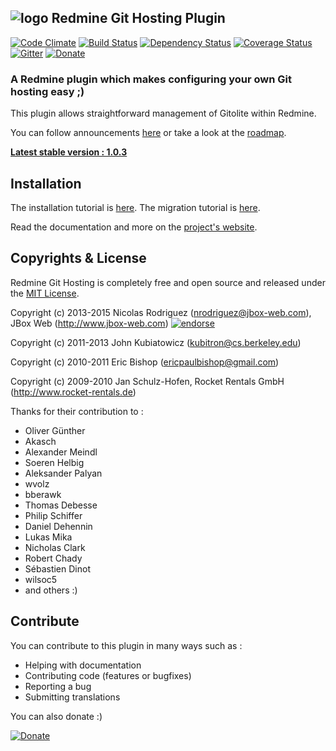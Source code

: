 ## ![logo](https://raw.github.com/jbox-web/redmine_git_hosting/gh-pages/images/git_logo.png) Redmine Git Hosting Plugin

[![Code Climate](https://codeclimate.com/github/jbox-web/redmine_git_hosting.png)](https://codeclimate.com/github/jbox-web/redmine_git_hosting)
[![Build Status](https://travis-ci.org/jbox-web/redmine_git_hosting.svg?branch=devel)](https://travis-ci.org/jbox-web/redmine_git_hosting)
[![Dependency Status](https://gemnasium.com/jbox-web/redmine_git_hosting.svg)](https://gemnasium.com/jbox-web/redmine_git_hosting)
[![Coverage Status](https://coveralls.io/repos/jbox-web/redmine_git_hosting/badge.png?branch=devel)](https://coveralls.io/r/jbox-web/redmine_git_hosting?branch=devel)
[![Gitter](https://badges.gitter.im/Join%20Chat.svg)](https://gitter.im/jbox-web/redmine_git_hosting?utm_source=badge&utm_medium=badge&utm_campaign=pr-badge)
[![Donate](https://www.paypalobjects.com/en_US/i/btn/btn_donate_LG.gif)](https://www.paypal.com/cgi-bin/webscr?cmd=_s-xclick&hosted_button_id=FBT7E7DAVVEEU)

### A Redmine plugin which makes configuring your own Git hosting easy ;)

This plugin allows straightforward management of Gitolite within Redmine.

You can follow announcements [here](http://redmine-git-hosting.io/news/) or take a look at the [roadmap](http://redmine-git-hosting.io/about/roadmap/).

**[Latest stable version : 1.0.3](http://redmine-git-hosting.io/about/releases-notes/release-1.0.3.html)**

## Installation

The installation tutorial is [here](http://redmine-git-hosting.io/get_started/). The migration tutorial is [here](http://redmine-git-hosting.io/how-to/migrate/).

Read the documentation and more on the [project's website](https://jbox-web.github.io/redmine_git_hosting/).


## Copyrights & License

Redmine Git Hosting is completely free and open source and released under the [MIT License](https://github.com/jbox-web/redmine_git_hosting/blob/devel/LICENSE).

Copyright (c) 2013-2015 Nicolas Rodriguez (nrodriguez@jbox-web.com), JBox Web (http://www.jbox-web.com) [![endorse](https://api.coderwall.com/n-rodriguez/endorsecount.png)](https://coderwall.com/n-rodriguez)

Copyright (c) 2011-2013 John Kubiatowicz (kubitron@cs.berkeley.edu)

Copyright (c) 2010-2011 Eric Bishop (ericpaulbishop@gmail.com)

Copyright (c) 2009-2010 Jan Schulz-Hofen, Rocket Rentals GmbH (http://www.rocket-rentals.de)

Thanks for their contribution to :

* Oliver Günther
* Akasch
* Alexander Meindl
* Soeren Helbig
* Aleksander Palyan
* wvolz
* bberawk
* Thomas Debesse
* Philip Schiffer
* Daniel Dehennin
* Lukas Mika
* Nicholas Clark
* Robert Chady
* Sébastien Dinot
* wilsoc5
* and others :)

## Contribute

You can contribute to this plugin in many ways such as :
* Helping with documentation
* Contributing code (features or bugfixes)
* Reporting a bug
* Submitting translations

You can also donate :)

[![Donate](https://www.paypalobjects.com/en_US/i/btn/btn_donate_LG.gif)](https://www.paypal.com/cgi-bin/webscr?cmd=_s-xclick&hosted_button_id=FBT7E7DAVVEEU)
